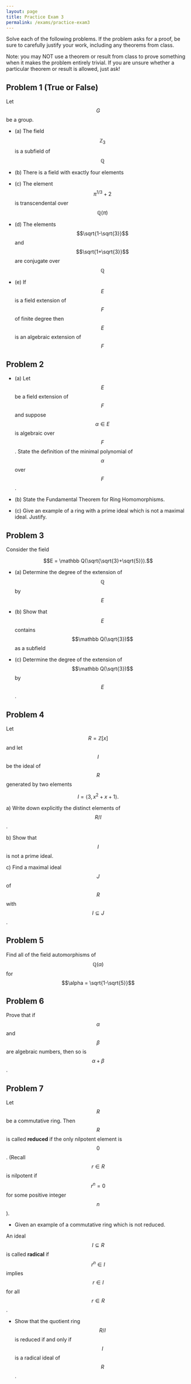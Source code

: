 ```yaml
---
layout: page
title: Practice Exam 3
permalink: /exams/practice-exam3
---
```


Solve each of the following problems.
If the problem asks for a proof, be sure to carefully justify your work, including any theorems from class.

Note: you may NOT use a theorem or result from class to prove something when it makes the problem entirely trivial.  If you are unsure whether a particular theorem or result is allowed, just ask!

## Problem 1 (True or False)

Let $$G$$ be a group.

* (a) The field $$\mathbb Z_3$$ is a subfield of $$\mathbb Q$$

* (b) There is a field with exactly four elements

* (c) The element $$\pi^{1/3} + 2$$ is transcendental over $$\mathbb Q(\pi)$$

* (d) The elements $$\sqrt{1-\sqrt{3}}$$ and $$\sqrt{1+\sqrt{3}}$$ are conjugate over $$\mathbb Q$$

* (e) If $$E$$ is a field extension of $$F$$ of finite degree then $$E$$ is an algebraic extension of $$F$$

## Problem 2

* (a) Let $$E$$ be a field extension of $$F$$ and suppose $$\alpha\in E$$ is algebraic over $$F$$.  State the definition of the minimal polynomial of $$\alpha$$ over $$F$$.

* (b) State the Fundamental Theorem for Ring Homomorphisms.

* (c) Give an example of a ring with a prime ideal which is not a maximal ideal.  Justify.

## Problem 3

Consider the field

$$E = \mathbb Q(\sqrt{\sqrt{3}+\sqrt{5}}).$$

* (a) Determine the degree of the extension of $$\mathbb Q$$ by $$E$$

* (b) Show that $$E$$ contains $$\mathbb Q(\sqrt{3})$$ as a subfield

* (c) Determine the degree of the extension of $$\mathbb Q(\sqrt{3})$$ by $$E$$.

## Problem 4

Let $$R=\mathbb Z[x]$$ and let $$I$$ be the ideal of $$R$$ generated by two elements

$$I = \langle 3, x^2 + x + 1\rangle.$$

a) Write down explicitly the distinct elements of $$R/I$$.

b) Show that $$I$$ is not a prime ideal.

c) Find a maximal ideal $$J$$ of $$R$$ with $$I\subseteq J$$.

## Problem 5

Find all of the field automorphisms of $$\mathbb Q(\alpha)$$ for $$\alpha = \sqrt{1-\sqrt{5}}$$

## Problem 6

Prove that if $$\alpha$$ and $$\beta$$ are algebraic numbers, then so is $$\alpha+\beta$$.

## Problem 7

Let $$R$$ be a commutative ring.  Then $$R$$ is called **reduced** if the only nilpotent element is $$0$$.  (Recall  $$r\in R$$ is nilpotent if $$r^n=0$$ for some positive integer $$n$$).

* Given an example of a commutative ring which is not reduced.

An ideal $$I\subseteq R$$ is called **radical** if $$r^n\in I$$ implies $$r\in I$$ for all $$r\in R$$.

* Show that the quotient ring $$R/I$$ is reduced if and only if $$I$$ is a radical ideal of $$R$$.





